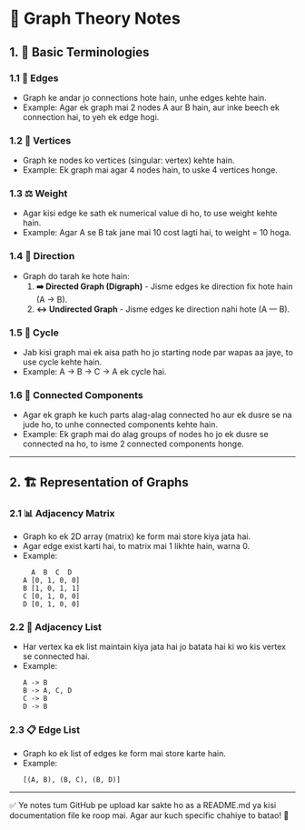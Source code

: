 # 📌 Graph Theory Notes

## 1. 🔹 Basic Terminologies
   
### **1.1 🔗 Edges**
- Graph ke andar jo connections hote hain, unhe edges kehte hain.
- Example: Agar ek graph mai 2 nodes A aur B hain, aur inke beech ek connection hai, to yeh ek edge hogi.

### **1.2 🔸 Vertices**
- Graph ke nodes ko vertices (singular: vertex) kehte hain.
- Example: Ek graph mai agar 4 nodes hain, to uske 4 vertices honge.

### **1.3 ⚖️ Weight**
- Agar kisi edge ke sath ek numerical value di ho, to use weight kehte hain.
- Example: Agar A se B tak jane mai 10 cost lagti hai, to weight = 10 hoga.

### **1.4 🔄 Direction**
- Graph do tarah ke hote hain:
  1. **➡️ Directed Graph (Digraph)** - Jisme edges ke direction fix hote hain (A → B).
  2. **↔️ Undirected Graph** - Jisme edges ke direction nahi hote (A — B).

### **1.5 🔁 Cycle**
- Jab kisi graph mai ek aisa path ho jo starting node par wapas aa jaye, to use cycle kehte hain.
- Example: A → B → C → A ek cycle hai.

### **1.6 🔗 Connected Components**
- Agar ek graph ke kuch parts alag-alag connected ho aur ek dusre se na jude ho, to unhe connected components kehte hain.
- Example: Ek graph mai do alag groups of nodes ho jo ek dusre se connected na ho, to isme 2 connected components honge.

---

## 2. 🏗 Representation of Graphs

### **2.1 📊 Adjacency Matrix**
- Graph ko ek 2D array (matrix) ke form mai store kiya jata hai.
- Agar edge exist karti hai, to matrix mai 1 likhte hain, warna 0.
- Example:
  ```
    A  B  C  D
  A [0, 1, 0, 0]
  B [1, 0, 1, 1]
  C [0, 1, 0, 0]
  D [0, 1, 0, 0]
  ```

### **2.2 📜 Adjacency List**
- Har vertex ka ek list maintain kiya jata hai jo batata hai ki wo kis vertex se connected hai.
- Example:
  ```
  A -> B
  B -> A, C, D
  C -> B
  D -> B
  ```

### **2.3 📋 Edge List**
- Graph ko ek list of edges ke form mai store karte hain.
- Example:
  ```
  [(A, B), (B, C), (B, D)]
  ```

---

✅ Ye notes tum GitHub pe upload kar sakte ho as a README.md ya kisi documentation file ke roop mai. Agar aur kuch specific chahiye to batao! 🚀

